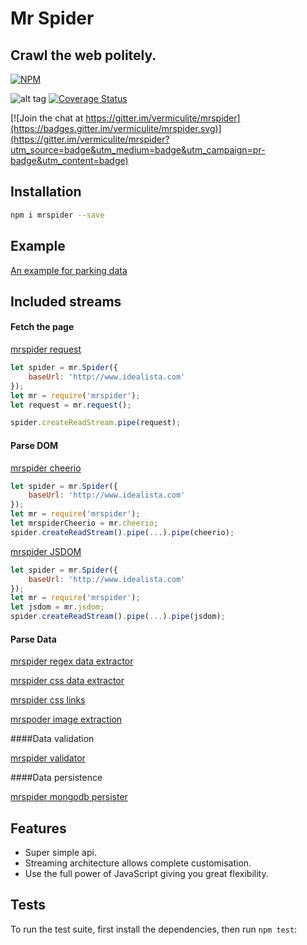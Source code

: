 
# Mr Spider
## Crawl the web politely.
[![NPM](https://nodei.co/npm/mrspider.png?downloads=true&downloadRank=true)](https://nodei.co/npm/mrspider/)

![alt tag](https://travis-ci.org/vermiculite/mrspider.svg?branch=master)
[![Coverage Status](https://coveralls.io/repos/vermiculite/mrspider/badge.svg?branch=master&service=github)](https://coveralls.io/github/vermiculite/mrspider?branch=master)

[![Join the chat at https://gitter.im/vermiculite/mrspider](https://badges.gitter.im/vermiculite/mrspider.svg)](https://gitter.im/vermiculite/mrspider?utm_source=badge&utm_medium=badge&utm_campaign=pr-badge&utm_content=badge)


## Installation

```bash
npm i mrspider --save
```

## Example
[An example for parking data](https://github.com/vermiculite/mrspider-parking-example)

## Included streams

#### Fetch the page

[mrspider request](https://github.com/vermiculite/mrspider-request)

```js
let spider = mr.Spider({
    baseUrl: 'http://www.idealista.com'
});
let mr = require('mrspider');
let request = mr.request();

spider.createReadStream.pipe(request);
```

#### Parse DOM

[mrspider cheerio](https://github.com/vermiculite/mrspider-cheerio)

```js
let spider = mr.Spider({
    baseUrl: 'http://www.idealista.com'
});
let mr = require('mrspider');
let mrspiderCheerio = mr.cheerio;
spider.createReadStream().pipe(...).pipe(cheerio);
```

[mrspider JSDOM](https://github.com/vermiculite/mrspider-jsdom)

```js
let spider = mr.Spider({
    baseUrl: 'http://www.idealista.com'
});
let mr = require('mrspider');
let jsdom = mr.jsdom;
spider.createReadStream().pipe(...).pipe(jsdom);
```

#### Parse Data

[mrspider regex data extractor](https://github.com/vermiculite/mrspider-regex-data-extractor)

[mrspider css data extractor](https://github.com/vermiculite/mrspider-css-data-extractor)

[mrspider css links](https://github.com/vermiculite/mrspider-css-links)

[mrspoder image extraction](https://github.com/vermiculite/mrspider-css-image-extraction)

####Data validation

[mrspider validator](https://github.com/vermiculite/mrspider-validator)

####Data persistence

[mrspider mongodb persister](https://github.com/vermiculite/mrspider-mongodb-persister)

## Features

  * Super simple api.
  * Streaming architecture allows complete customisation.
  * Use the full power of JavaScript giving you great flexibility.

## Tests

To run the test suite, first install the dependencies, then run `npm test`:


